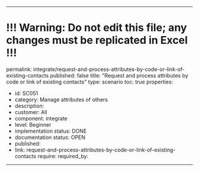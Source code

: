 ---
# !!! Warning: Do not edit this file; any changes must be replicated in Excel !!!
permalink: integrate/request-and-process-attributes-by-code-or-link-of-existing-contacts
published: false
title: "Request and process attributes by code or link of existing contacts"
type: scenario
toc: true
properties:
  - id: SC051
  - category: Manage attributes of others
  - description:
  - customer: All
  - component: integrate
  - level: Beginner
  - implementation status: DONE
  - documentation status: OPEN
  - published:
  - link: request-and-process-attributes-by-code-or-link-of-existing-contacts
require:
required_by:
------ 

